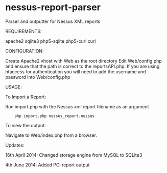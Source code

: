 nessus-report-parser
====================

Parser and outputter for Nessus XML reports

REQUIREMENTS:

apache2
sqlite3
php5-sqlite
php5-curl
curl


CONFIGURATION:

Create Apache2 vhost with Web as the root directory
Edit Web/config.php and ensure that the path is correct to the reportsAPI.php.
If you are using htaccess for authentication you will need to add the username and password into Web/config.php


USAGE:

To Import a Report:

Run import.php with the Nessus xml report filename as an argument

        php import.php nessus_report.nessus

To view the output:

Navigate to Web/index.php from a browser.

Updates:

16th April 2014:
    Changed storage engine from MySQL to SQLite3

4th June 2014:
    Added PCI report output

